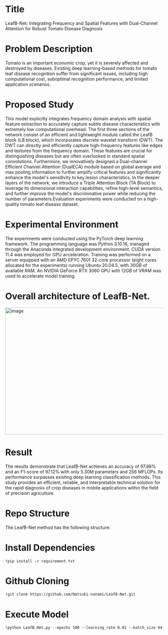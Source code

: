 # Title
LeafB-Net: Integrating Frequency and Spatial Features with Dual-Channel Attention for Robust Tomato Disease Diagnosis
# Problem Description
Tomato is an important economic crop, yet it is severely affected and destroyed by diseases. Existing deep learning-based methods for tomato leaf disease recognition suffer from significant issues, including high computational cost, suboptimal recognition performance, and limited application scenarios. 
# Proposed Study
This model explicitly integrates frequency domain analysis with spatial feature extraction to accurately capture subtle disease characteristics with extremely low computational overhead. The first three sections of the network consist of an efficient and lightweight module called the LeafB block (LB block), which incorporates discrete wavelet transform (DWT). The DWT can directly and efficiently capture high-frequency features like edges and textures from the frequency domain. These features are crucial for distinguishing diseases but are often overlooked in standard spatial convolutions. Furthermore, we innovatively designed a Dual-channel Efficient Channel Attention (DualECA) module based on global average and max pooling information to further amplify critical features and significantly enhance the model's sensitivity to key lesion characteristics. In the deeper layers of the network, we introduce a Triple Attention Block (TA Block) to leverage its dimensional interaction capabilities, refine high-level semantics, and further improve the model's discriminative power while reducing the number of parameters.Evaluation experiments were conducted on a high-quality tomato leaf disease dataset.
# Experimental Environment
The experiments were conducted using the PyTorch deep learning framework. The programming language was Python 3.10.16, managed through the Anaconda integrated development environment. CUDA version 11.4 was employed for GPU acceleration. Training was performed on a server equipped with an AMD EPYC 7601 32-core processor (eight cores allocated for the experiments) running Ubuntu 20.04.5, with 30GB of available RAM. An NVIDIA GeForce RTX 3060 GPU with 12GB of VRAM was used to accelerate model training.
# Overall architecture of LeafB-Net.
<img width="747" height="404" alt="image" src="https://github.com/user-attachments/assets/357af32a-97da-4ab3-b311-ad102df386e3" />

# Result
The results demonstrate that LeafB-Net achieves an accuracy of 97.88% and an F1-score of 97.12% with only 5.30M parameters and 256 MFLOPs. Its performance surpasses existing deep learning classification methods. This study provides an efficient, reliable, and interpretable technical solution for the rapid diagnosis of crop diseases in mobile applications within the field of precision agriculture.
# Repo Structure
The LeafB-Net method has the following structure:


# Install Dependencies
```
!pip install -r requirement.txt
```
# Github Cloning
```
!git clone https://github.com/Natsuki-nanami/LeafB-Net.git
```
# Execute Model
```
!python LeafB_Net.py --epochs 100 --learning_rate 0.01 --batch_size 64
```
